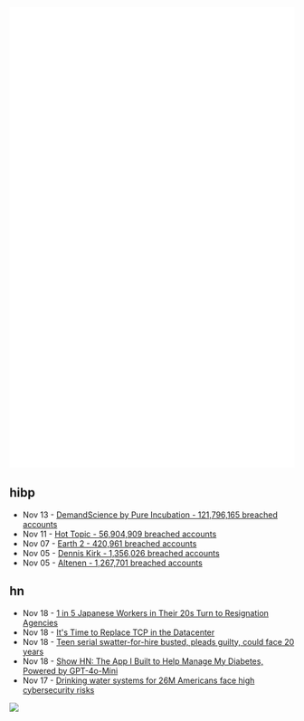 ![Metrics](https://raw.githubusercontent.com/phixion/phixion/master/metrics.svg)

## hibp

<!--
for https://github.com/phixion/phixion/blob/main/.github/workflows/feeds.yml
-->
<!--START_SECTION:haveibeenpwnd-->
- Nov 13 - [DemandScience by Pure Incubation - 121,796,165 breached accounts](https://haveibeenpwned.com/PwnedWebsites#DemandScience)
- Nov 11 - [Hot Topic - 56,904,909 breached accounts](https://haveibeenpwned.com/PwnedWebsites#HotTopic)
- Nov 07 - [Earth 2 - 420,961 breached accounts](https://haveibeenpwned.com/PwnedWebsites#Earth2)
- Nov 05 - [Dennis Kirk - 1,356,026 breached accounts](https://haveibeenpwned.com/PwnedWebsites#DennisKirk)
- Nov 05 - [Altenen - 1,267,701 breached accounts](https://haveibeenpwned.com/PwnedWebsites#Altenen)
<!--END_SECTION:haveibeenpwnd-->

## hn

<!--
for https://github.com/phixion/phixion/blob/main/.github/workflows/feeds.yml
-->
<!--START_SECTION:hn-->
- Nov 18 - [1 in 5 Japanese Workers in Their 20s Turn to Resignation Agencies](https://metropolisjapan.com/resignation-agencies/)
- Nov 18 - [It's Time to Replace TCP in the Datacenter](https://arxiv.org/abs/2210.00714)
- Nov 18 - [Teen serial swatter-for-hire busted, pleads guilty, could face 20 years](https://www.theregister.com/2024/11/18/teenage_serial_swatterforhire_busted/)
- Nov 18 - [Show HN: The App I Built to Help Manage My Diabetes, Powered by GPT-4o-Mini](https://apps.apple.com/gb/app/islet-diabetes/id6453168642)
- Nov 17 - [Drinking water systems for 26M Americans face high cybersecurity risks](https://www.scworld.com/news/drinking-water-systems-for-26m-americans-face-high-cybersecurity-risks)
<!--END_SECTION:hn-->

<!--
for https://yhype.me
-->
![](https://hit.yhype.me/github/profile?user_id=13013670)
